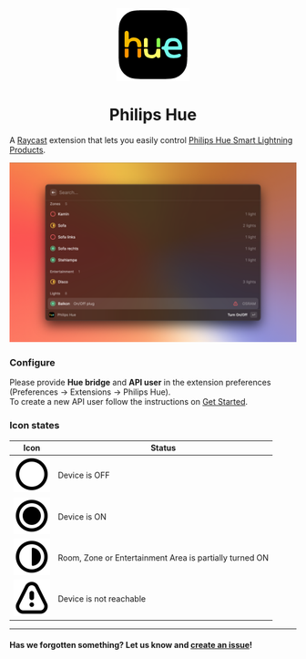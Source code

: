<p align="center">
   <img src="./assets/icon.png" height="128">
   <h1 align="center">Philips Hue</h1>
 </p>

A [Raycast](https://raycast.com/) extension that lets you easily control [Philips Hue Smart Lightning Products](https://www.philips-hue.com/).

![Example of Philips Hue Extension on Raycast](./metadata/hue-1.png)

### Configure

Please provide **Hue bridge** and **API user** in the extension preferences (Preferences -> Extensions -> Philips Hue).\
To create a new API user follow the instructions on [Get Started](https://developers.meethue.com/develop/get-started-2/).

### Icon states

| Icon                                                   | Status                                                  |
| ------------------------------------------------------ | ------------------------------------------------------- |
| ![Circle](./metadata/Circle.svg)                       | Device is OFF                                           |
| ![CircleProgress100](./metadata/CircleProgress100.svg) | Device is ON                                            |
| ![CircleProgress50](./metadata/CircleProgress50.svg)   | Room, Zone or Entertainment Area is partially turned ON |
| ![ExclamationMark](./metadata/ExclamationMark.svg)     | Device is not reachable                                 |

---

#### Has we forgotten something? Let us know and [create an issue](https://github.com/raycast/extensions/issues/new/choose)!
